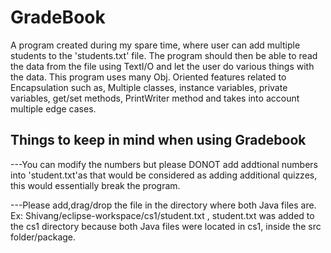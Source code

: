 # GradeBook
A program created during my spare time, where user can add multiple students to the 'students.txt' file. The program should then be able to read the data from the file using TextI/O and let the user do various things with the data. This program uses many Obj. Oriented features related to Encapsulation such as, Multiple classes, instance variables, private variables, get/set methods, PrintWriter method and takes into account multiple edge cases. 

## Things to keep in mind when using Gradebook
---You can modify the numbers but please DONOT add addtional numbers into 'student.txt'as that would be considered as adding additional quizzes, this would essentially break the program.

---Please add,drag/drop the file in the directory where both Java files are. Ex: Shivang/eclipse-workspace/cs1/student.txt , student.txt was added to the cs1 directory because both Java files were located in cs1, inside the src folder/package.


